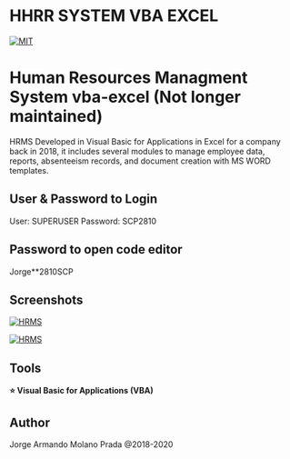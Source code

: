 # HHRR SYSTEM VBA EXCEL

[![MIT](https://poser.pugx.org/pixel418/markdownify/license)](https://opensource.org/licenses/MIT)


# Human Resources Managment System vba-excel (Not longer maintained)

HRMS Developed in Visual Basic for Applications in Excel for a company back in 2018, it includes several modules to manage employee data, reports, absenteeism records, and document creation with MS WORD templates.

User & Password to Login
--------
User: SUPERUSER
Password: SCP2810

Password to open code editor 
--------
Jorge**2810SCP

Screenshots
--------

[![HRMS](https://firebasestorage.googleapis.com/v0/b/project-jamp.appspot.com/o/hrms.gif?alt=media&token=8fec28d5-a8f5-45b9-93ad-57fc2b1e5631)](https://github.com/jamp-scp28/hr-system-vba-excel)

[![HRMS](https://firebasestorage.googleapis.com/v0/b/project-jamp.appspot.com/o/hrms1.PNG?alt=media&token=cd52732a-1912-435b-87b5-a63b364c0e70)](https://github.com/jamp-scp28/hr-system-vba-excel)

Tools
--------

**:star: Visual Basic for Applications (VBA)**

Author
--------

Jorge Armando Molano Prada @2018-2020